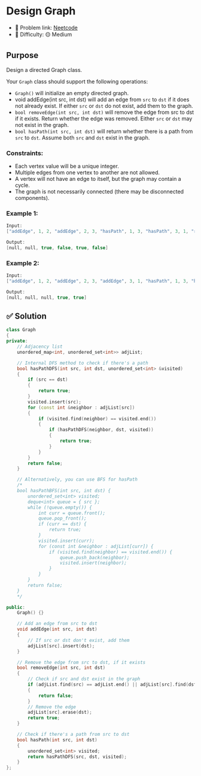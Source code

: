 # Design Graph

- 🧩 Problem link: [Neetcode](https://neetcode.io/problems/graph)
- 🚦 Difficulty: 🟡 Medium

## Purpose

Design a directed Graph class.

Your `Graph` class should support the following operations:

- `Graph()` will initialize an empty directed graph.
- void addEdge(int src, int dst) will add an edge from `src` to `dst` if it does not already exist. If either `src` or `dst` do not exist, add them to the graph.
- `bool removeEdge(int src, int dst)` will remove the edge from src to dst if it exists. Return whether the edge was removed. Either `src` or `dst` may not exist in the graph.
- `bool hasPath(int src, int dst)` will return whether there is a path from `src` to `dst`. Assume both `src` and `dst` exist in the graph.

### Constraints:

- Each vertex value will be a unique integer.
- Multiple edges from one vertex to another are not allowed.
- A vertex will not have an edge to itself, but the graph may contain a cycle.
- The graph is not necessarily connected (there may be disconnected components).

### Example 1:

```cpp
Input:
["addEdge", 1, 2, "addEdge", 2, 3, "hasPath", 1, 3, "hasPath", 3, 1, "removeEdge", 1, 2, "hasPath", 1, 3]

Output:
[null, null, true, false, true, false]
```

### Example 2:

```cpp
Input:
["addEdge", 1, 2, "addEdge", 2, 3, "addEdge", 3, 1, "hasPath", 1, 3, "hasPath", 3, 1]

Output:
[null, null, null, true, true]
```

## ✅ Solution

```cpp
class Graph
{
private:
    // Adjacency list
    unordered_map<int, unordered_set<int>> adjList;

    // Internal DFS method to check if there's a path
    bool hasPathDFS(int src, int dst, unordered_set<int> &visited)
    {
        if (src == dst)
        {
            return true;
        }
        visited.insert(src);
        for (const int &neighbor : adjList[src])
        {
            if (visited.find(neighbor) == visited.end())
            {
                if (hasPathDFS(neighbor, dst, visited))
                {
                    return true;
                }
            }
        }
        return false;
    }

    // Alternatively, you can use BFS for hasPath
    /*
    bool hasPathBFS(int src, int dst) {
        unordered_set<int> visited;
        deque<int> queue = { src };
        while (!queue.empty()) {
            int curr = queue.front();
            queue.pop_front();
            if (curr == dst) {
                return true;
            }
            visited.insert(curr);
            for (const int &neighbor : adjList[curr]) {
                if (visited.find(neighbor) == visited.end()) {
                    queue.push_back(neighbor);
                    visited.insert(neighbor);
                }
            }
        }
        return false;
    }
    */

public:
    Graph() {}

    // Add an edge from src to dst
    void addEdge(int src, int dst)
    {
        // If src or dst don't exist, add them
        adjList[src].insert(dst);
    }

    // Remove the edge from src to dst, if it exists
    bool removeEdge(int src, int dst)
    {
        // Check if src and dst exist in the graph
        if (adjList.find(src) == adjList.end() || adjList[src].find(dst) == adjList[src].end())
        {
            return false;
        }
        // Remove the edge
        adjList[src].erase(dst);
        return true;
    }

    // Check if there's a path from src to dst
    bool hasPath(int src, int dst)
    {
        unordered_set<int> visited;
        return hasPathDFS(src, dst, visited);
    }
};
```
